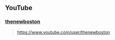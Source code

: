 ## YouTube
### [thenewboston](https://www.youtube.com/user/thenewboston)
> https://www.youtube.com/user/thenewboston

